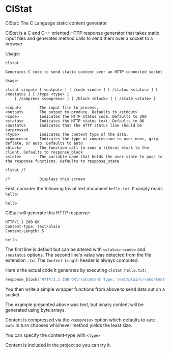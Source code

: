 # ClStat

ClStat: The C Language static content generator

ClStat is a C and C++ oriented HTTP response generator that takes static input files and generates method calls to send them over a socket to a browser.

Usage:
```
clstat

Generates C code to send static content over an HTTP connected socket

Usage:

clstat <input> [ <output> ] [ /code <code> ] [ /status <status> ] [ /nostatus ] [ /type <type> ]
    [ /compress <compress> ] [ /block <block> ] [ /state <state> ]

<input>        The input file to process.
<output>       The output to produce. Defaults to <stdout>
<code>         Indicates the HTTP status code. Defaults to 200
<status>       Indicates the HTTP status text. Defaults to OK
/nostatus      Indicates that the HTTP status line should be surpressed
<type>         Indicates the content type of the data.
<compress>     Indicates the type of compression to use: none, gzip, deflate, or auto. Defaults to auto
<block>        The function call to send a literal block to the client. Defaults to response_block
<state>        The variable name that holds the user state to pass to the response functions. Defaults to response_state

clstat /?

/?             Displays this screen
```

First, consider the following trivial text document `hello.txt`. It simply reads `hello`: 
```
hello
```
ClStat will generate this HTTP response:

```
HTTP/1.1 200 OK
Content-Type: text/plain
Content-Length: 5

hello
```

The first line is default but can be altered with `<status>` `<code>` and `/nostatus` options.
The second line's value was detected from the file extension `.txt`
The `Content-Length` header is always computed.

Here's the actual code it generates by executing `clstat hello.txt`:
```cpp
response_block("HTTP/1.1 200 OK\r\nContent-Type: text/plain\r\nContent-Length: 5\r\n\r\nhello", 69, response_state);
```

You then write a simple wrapper functions from above to send data out on a socket. 

The example presented above was text, but binary content will be generated using byte arrays. 

Content is compressed via the `<compress>` option which defaults to `auto`. `auto` in turn chooses whichever method yields the least size.

You can specify the content-type with `<type>`

Content is included in the project so you can try it.
